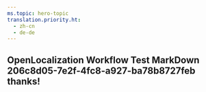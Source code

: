 ```yaml
---
ms.topic: hero-topic
translation.priority.ht: 
  - zh-cn
  - de-de
---
```

## OpenLocalization Workflow Test MarkDown 206c8d05-7e2f-4fc8-a927-ba78b8727feb thanks!
